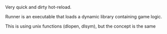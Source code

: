 Very quick and dirty hot-reload.

Runner is an executable that loads a dynamic library containing game logic.

This is using unix functions (dlopen, dlsym), but the concept is the same